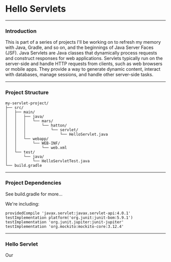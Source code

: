 # Hello Servlets

---

### Introduction

This is part of a series of projects I'll be working on to refresh my memory with Java, Gradle, and so on, and the 
beginnings of Java Server Faces (JSF). Java Servlets are Java classes that dynamically process requests and construct 
responses for web applications. Servlets typically run on the server-side and handle HTTP requests from clients, such as
web browsers or mobile apps. They provide a way to generate dynamic content, interact with databases, manage sessions, 
and handle other server-side tasks.

---

### Project Structure


    my-servlet-project/
    ├── src/
    │   ├── main/
    │   │   ├── java/
    │   │   │   └── mars/
    │   │   │       └── hatton/
    │   │   │           └── servlet/
    │   │   │               └── HelloServlet.java
    │   │   └── webapp/
    │   │       └── WEB-INF/
    │   │           └── web.xml
    │   └── test/
    │       └── java/
    │           └── HelloServletTest.java
    └── build.gradle

---

### Project Dependencies

See build.gradle for more...


We're including:

    providedCompile 'javax.servlet:javax.servlet-api:4.0.1'
    testImplementation platform('org.junit:junit-bom:5.9.1')
    testImplementation 'org.junit.jupiter:junit-jupiter'
    testImplementation 'org.mockito:mockito-core:3.12.4'

---

### Hello Servlet

Our 

